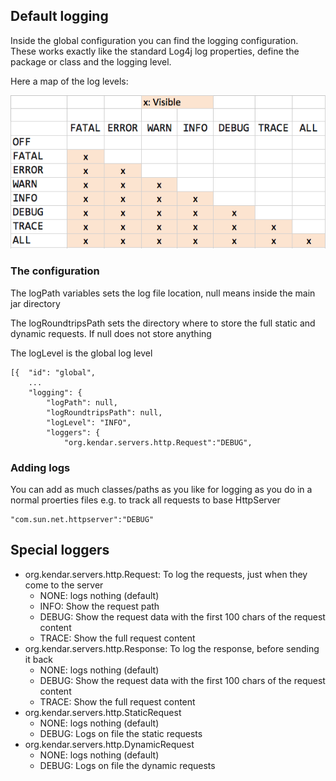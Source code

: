 ## Default logging

Inside the global configuration you can find the logging configuration.
These works exactly like the standard Log4j log properties, define the
package or class and the logging level.

Here a map of the log levels:

![Log levels](loglevels.png)

### The configuration

The logPath variables sets the log file location, null means inside the 
main jar directory

The logRoundtripsPath sets the directory where to store the full static 
and dynamic requests. If null does not store anything

The logLevel is the global log level

    [{  "id": "global",
        ...
        "logging": {
            "logPath": null,
            "logRoundtripsPath": null,
            "logLevel": "INFO",
            "loggers": {
                "org.kendar.servers.http.Request":"DEBUG",

### Adding logs

You can add as much classes/paths as you like for logging
as you do in a normal proerties files e.g. to track all requests
to base HttpServer

    "com.sun.net.httpserver":"DEBUG"

## Special loggers

* org.kendar.servers.http.Request: To log the requests, just when they come to the server
    * NONE: logs nothing (default)
    * INFO: Show the request path
    * DEBUG: Show the request data with the first 100 chars of the request content
    * TRACE: Show the full request content
* org.kendar.servers.http.Response: To log the response, before sending it back
    * NONE: logs nothing (default)
    * DEBUG: Show the request data with the first 100 chars of the request content
    * TRACE: Show the full request content
* org.kendar.servers.http.StaticRequest
    * NONE: logs nothing (default)
    * DEBUG: Logs on file the static requests
* org.kendar.servers.http.DynamicRequest
    * NONE: logs nothing (default)
    * DEBUG: Logs on file the dynamic requests
